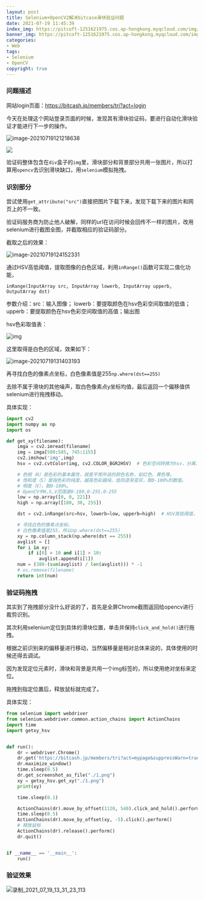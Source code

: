 ```yaml
---
layout: post
title: Selenium+OpenCV2解决bitcase滑块验证问题
date: 2021-07-19 11:45:39
index_img: https://pitcoft-1251621975.cos.ap-hongkong.myqcloud.com/img/20210610.jpg
banner_img: https://pitcoft-1251621975.cos.ap-hongkong.myqcloud.com/img/bda8e32d19707e8ac881c6a8ee9cd733.jpg
categories:
- Web
tags:
- Selenium
- OpenCV
copyright: true
---
```


### 问题描述

网站login页面：https://bitcash.jp/members/tri?act=login

今天在处理这个网站登录页面的时候，发现其有滑块验证码，要进行自动化滑块验证才能进行下一步的操作。

![image-20210719121218638](https://pitcoft-1251621975.cos.ap-hongkong.myqcloud.com/img/image-20210719121218638.png)

![](https://pitcoft-1251621975.cos.ap-hongkong.myqcloud.com/img/codepic.jpg)

验证码整体包含在`div`盒子的`img`里，滑块部分和背景部分共用一张图片，所以打算用`opencv`去识别滑块缺口，用`selenium`模拟拖拽。

### 识别部分

尝试使用`get_attribute("src")`直接把图片下载下来，发现下载下来的图片和网页上的不一致。

验证码服务商为防止他人破解，同样的url在访问时候会回传不一样的图片，改用selenium进行截图全图，并截取相应的验证码部分。

截取之后的效果：

![image-20210719124152331](https://pitcoft-1251621975.cos.ap-hongkong.myqcloud.com/img/image-20210719124152331.png)

通过HSV高低阈值，提取图像的白色区域，利用`inRange()`函数可实现二值化功能，

`inRange(InputArray src, InputArray lowerb, InputArray upperb, OutputArray dst)`

参数介绍：src：输入图像； lowerb：要提取颜色在hsv色彩空间取值的低值；upperb：要提取颜色在hsv色彩空间取值的高值；输出图

hsv色彩取值表：

![img](https://pitcoft-1251621975.cos.ap-hongkong.myqcloud.com/img/1322697-20180830095425840-318024232.png)

这里取得是白色的区域，效果如下：

![image-20210719131403193](https://pitcoft-1251621975.cos.ap-hongkong.myqcloud.com/img/image-20210719131403193.png)

再寻找白色的像素点坐标，白色像素值是255`np.where(dst==255)`

去除不属于滑块的其他噪声，取白色像素点y坐标均值，最后返回一个偏移值供selenium进行拖拽移动。

具体实现：

```python
import cv2
import numpy as np
import os

def get_xy(filename):
    imga = cv2.imread(filename)
    img = imga[500:585, 745:1155]
    cv2.imshow('img',img)
    hsv = cv2.cvtColor(img, cv2.COLOR_BGR2HSV)  # 色彩空间转换为hsv，分离.

    # 色相（H）是色彩的基本属性，就是平常所说的颜色名称，如红色、黄色等。
    # 饱和度（S）是指色彩的纯度，越高色彩越纯，低则逐渐变灰，取0-100%的数值。
    # 明度（V），取0-100%。
    # OpenCV中H,S,V范围是0-180,0-255,0-255
    low = np.array([0, 0, 221])
    high = np.array([180, 30, 255])

    dst = cv2.inRange(src=hsv, lowerb=low, upperb=high)  # HSV高低阈值，提取图像部分区域

    # 寻找白色的像素点坐标。
    # 白色像素值是255，所以np.where(dst==255)
    xy = np.column_stack(np.where(dst == 255))
    avglist = []
    for i in xy:
        if i[0] > 10 and i[1] > 10:
            avglist.append(i[1])
    num = (380-(sum(avglist) / len(avglist))) * -1
    # os.remove(filename)
    return int(num)
```

### 验证码拖拽

其实到了拖拽部分没什么好说的了，首先是全屏Chrome截图返回给opencv进行裁剪识别。

其次利用selenium定位到具体的滑块位置，单击并保持`click_and_hold()`进行拖拽。

根据之前识别来的偏移量进行移动，当然偏移量是相对总体来说的，具体使用的时候还得去调试。

因为发现定位元素时，滑块和背景是共用一个img标签的，所以使用绝对坐标来定位。

拖拽到指定位置后，释放鼠标就完成了。

具体实现：

```python
from selenium import webdriver
from selenium.webdriver.common.action_chains import ActionChains
import time
import getxy_hsv


def run():
    dr = webdriver.Chrome()
    dr.get('https://bitcash.jp/members/tri?act=mypage&suppressWarn=true&ref=header&sv=2&_lh')
    dr.maximize_window()
    time.sleep(0.5)
    dr.get_screenshot_as_file("./1.png")
    xy = getxy_hsv.get_xy("./1.png")
    print(xy)

    time.sleep(0.1)

    ActionChains(dr).move_by_offset(1120, 540).click_and_hold().perform()
    time.sleep(0.5)
    ActionChains(dr).move_by_offset(xy, -5).click().perform()
    # 释放鼠标
    ActionChains(dr).release().perform()
    dr.quit()


if __name__ == '__main__':
    run()
```

### 验证效果



![录制_2021_07_19_13_31_23_113](https://pitcoft-1251621975.cos.ap-hongkong.myqcloud.com/img/%E5%BD%95%E5%88%B6_2021_07_19_13_31_23_113.gif)